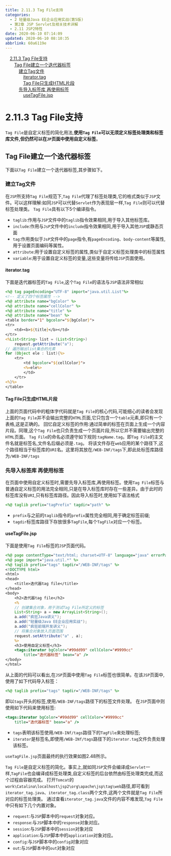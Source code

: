 ```yaml
---
title: 2.11.3 Tag File支持
categories: 
  - 2 轻量级Java EE企业应用实战(第5版)
  - 第2章 JSP Servlet及相关技术详解
  - 2.11 JSP2特性
date: 2020-06-10 07:14:09
updated: 2020-06-10 08:10:35
abbrlink: 60a6119e
---
```

<div id='my_toc'><a href="/JavaReadingNotes/60a6119e/#2-11-3-Tag-File支持" class="header_1">2.11.3 Tag File支持</a>&nbsp;<br><a href="/JavaReadingNotes/60a6119e/#Tag-File建立一个迭代器标签" class="header_2">Tag File建立一个迭代器标签</a>&nbsp;<br><a href="/JavaReadingNotes/60a6119e/#建立Tag文件" class="header_3">建立Tag文件</a>&nbsp;<br><a href="/JavaReadingNotes/60a6119e/#iterator-tag" class="header_4">iterator.tag</a>&nbsp;<br><a href="/JavaReadingNotes/60a6119e/#Tag-File只生成HTML片段" class="header_4">Tag File只生成HTML片段</a>&nbsp;<br><a href="/JavaReadingNotes/60a6119e/#先导入标签库-再使用标签" class="header_3">先导入标签库 再使用标签</a>&nbsp;<br><a href="/JavaReadingNotes/60a6119e/#useTagFile-jsp" class="header_4">useTagFile.jsp</a>&nbsp;<br></div>
<style>.header_1{margin-left: 1em;}.header_2{margin-left: 2em;}.header_3{margin-left: 3em;}.header_4{margin-left: 4em;}.header_5{margin-left: 5em;}.header_6{margin-left: 6em;}</style>
<!--more-->
<script>if (navigator.platform.search('arm')==-1){document.getElementById('my_toc').style.display = 'none';}var e,p = document.getElementsByTagName('p');while (p.length>0) {e = p[0];e.parentElement.removeChild(e);}</script>

<!--end-->
# 2.11.3 Tag File支持
`Tag File`是自定义标签的简化用法,**使用`Tag File`可以无须定义标签处理类和标签库文件,但仍然可以在`JP`页面中使用自定义标签**。
## Tag File建立一个迭代器标签
下面以`Tag File`建立一个迭代器标签,其步骤如下。
### 建立Tag文件
在`JSP`所支持`Tag File`规范下,`Tag File`代理了标签处理类,它的格式类似于`JSP`文件。可以这样理解:如同`JSP`可以代替`Servlet`作为表现层一样,`Tag File`则可以代替标签处理类。
`Tag File`具有以下5个编译指令。
- `taglib`:作用与`JSP`文件中的`taglib`指令效果相同,用于导入其他标签库。
- `include`:作用与`JsP`文件中的`include`指令效果相同,用于导入其他`JSP`或静态页面
- `tag`:作用类似于`JsP`文件中的`page`指令,有`pageEncoding`、`body-content`等属性,用于设置页面编码等属性。
- `attribute`:用于设置自定义标签的属性,类似于自定义标签处理类中的标签属性
- `variable`:用于设置自定义标签的变量,这些变量将传给`JSP`页面使用。

#### iterator.tag
下面是迭代器标签的`Tag File`,这个`Tag File`的语法与`JSP`语法非常相似
```jsp
<%@ tag pageEncoding="UTF-8" import="java.util.List"%>
<!-- 定义了四个标签属性 -->
<%@ attribute name="bgColor" %>
<%@ attribute name="cellColor" %>
<%@ attribute name="title" %>
<%@ attribute name="bean" %>
<table border="1" bgcolor="${bgColor}">
<tr>
    <td><b>${title}</b></td>
</tr>
<%List<String> list = (List<String>)
    request.getAttribute("a");
// 遍历输出list集合的元素
for (Object ele : list){%>
    <tr>
        <td bgcolor="${cellColor}">
        <%=ele%>
        </td>
    </tr>
<%}%>
</table>
```
#### Tag File只生成HTML片段
上面的页面代码中的粗体字代码就是`Tag File`的核心代码,可能细心的读者会发现上面的`Tag File`并不会输出完整的`HTML`页面,它只包含一个`table`元素,即只有一个表格,这是正确的。
回忆自定义标签的作用:通过简单的标签在页面上生成一个内容片段。同理,这个`Tag File`也只负责生成一个页面片段,所以它并不需要输出完整的`HTML`页面。
`Tag File`的命名必须遵守如下规则:`tagName.tag`。即`Tag File`的主文件名就是标签名,文件名后缀必须是`.tag`。
将该文件存在`web`应用的某个路径下,这个路径相当于标签库的`URI`名。这里将其放在`/WEB-INF/tags`下,即此处标签库路径为`/WEB-INF/tags`

### 先导入标签库 再使用标签
在页面中使用自定义标签时,需要先导入标签库,再使用标签。使用`Tag File`标签与普通自定义标签的用法完全相同,只是在导入标签库时存在一些差异。由于此时的标签库没有`URI`,只有标签库路径。因此导入标签时,使用如下语法格式
```jsp
<%@ taglib prefix="tagPrefix" tagdir="path" %>
```
- `prefix`与之前的`taglib`指令的`prefix`属性完全相同,用于确定标签前缀;
- `tagdir`标签库路径下存放很多`TagFile`,每个`TagFile`对应一个标签。

#### useTagFile.jsp
下面是使用`Tag File`标签的`JSP`页面代码。
```jsp
<%@ page contentType="text/html; charset=UTF-8" language="java" errorPage="" %>
<%@ page import="java.util.*" %>
<%@ taglib prefix="tags" tagdir="/WEB-INF/tags" %>
<!DOCTYPE html>
<html>
<head>
    <title>迭代器tag file</title>
</head>
<body>
    <h2>迭代器tag file</h2>
    <%
    // 创建集合对象，用于测试Tag File所定义的标签
    List<String> a = new ArrayList<String>();
    a.add("疯狂Java讲义");
    a.add("轻量级Java EE企业应用实战");
    a.add("疯狂前端开发讲义");
    // 将集合对象放入页面范围
    request.setAttribute("a" , a);
    %>
    <h3>使用自定义标签</h3>
    <tags:iterator bgColor="#99dd99" cellColor="#9999cc"
        title="迭代器标签" bean="a" />
</body>
</html>
```
从上面的代码可以看出,在`JSP`页面中使用`Tag File`标签也很简单。在该`JSP`页面中,使用了如下代码导入标签：
```jsp
<%@ taglib prefix="tags" tagdir="/WEB-INF/tags" %>
```
即以`tags`开头的标签,使用`/WEB-INF/tags`路径下的标签文件处理。
在`JSP`页面中则使用如下代码来使用标签:
```jsp
<tags:iterator bgColor="#99dd99" cellColor="#9999cc"
    title="迭代器标签" bean="a" />
```
- `tags`表明该标签使用`/WEB-INf/tags`路径下的`TagFile`来处理标签;
- `iterator`是标签名,即使用`/WEB-INf/tags`路径下的`iterator.tag`文件负责处理该标签。

`useTagFile.jsp`页面最终的执行效果如图2.48所示。


`Tag File`是自定义标签的简化。事实上,就如同`JSP`文件会编译成`Servlet`一样,`TagFile`也会编译成标签处理类,自定义标签的后台依然由标签处理类完成,而这个过程由容器完成。
打开`Tomcat`的`work\Catalina\localhost\jsp2\org\apache\jsp\tag\web`路径,即可看到`iterator_tag.java`、`iterator_tag.class`两个文件,这两个文件就是`Tag File`所对应的标签处理类。
通过查看`iterator_tag.java`文件的内容不难发现,`Tag File`中只有如下几个内置对象。
- `request`:与`JSP`脚本中的`request`对象对应。
- `response`:与`JSP`脚本中的`response`对象对应。
- `session`:与`JSP`脚本中的`session`对象对应
- `application`:与`JSP`脚本中的`application`对象对应。
- `config`:与`JSP`脚本中的`config`对象对应
- `out`:与`JSP`脚本中的`out`对象对应
